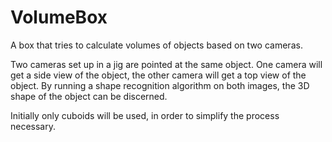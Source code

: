 # VolumeBox
A box that tries to calculate volumes of objects based on two cameras.

Two cameras set up in a jig are pointed at the same object. One camera will get a side view of the object, the other camera will get a top view of the object. By running a shape recognition algorithm on both images, the 3D shape of the object can be discerned. 

Initially only cuboids will be used, in order to simplify the process necessary.
